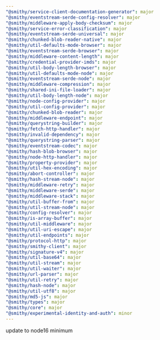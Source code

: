 ```yaml
---
"@smithy/service-client-documentation-generator": major
"@smithy/eventstream-serde-config-resolver": major
"@smithy/middleware-apply-body-checksum": major
"@smithy/service-error-classification": major
"@smithy/eventstream-serde-universal": major
"@smithy/chunked-blob-reader-native": major
"@smithy/util-defaults-mode-browser": major
"@smithy/eventstream-serde-browser": major
"@smithy/middleware-content-length": major
"@smithy/credential-provider-imds": major
"@smithy/util-body-length-browser": major
"@smithy/util-defaults-mode-node": major
"@smithy/eventstream-serde-node": major
"@smithy/middleware-compression": major
"@smithy/shared-ini-file-loader": major
"@smithy/util-body-length-node": major
"@smithy/node-config-provider": major
"@smithy/util-config-provider": major
"@smithy/chunked-blob-reader": major
"@smithy/middleware-endpoint": major
"@smithy/querystring-builder": major
"@smithy/fetch-http-handler": major
"@smithy/invalid-dependency": major
"@smithy/querystring-parser": major
"@smithy/eventstream-codec": major
"@smithy/hash-blob-browser": major
"@smithy/node-http-handler": major
"@smithy/property-provider": major
"@smithy/util-hex-encoding": major
"@smithy/abort-controller": major
"@smithy/hash-stream-node": major
"@smithy/middleware-retry": major
"@smithy/middleware-serde": major
"@smithy/middleware-stack": major
"@smithy/util-buffer-from": major
"@smithy/util-stream-node": major
"@smithy/config-resolver": major
"@smithy/is-array-buffer": major
"@smithy/util-middleware": major
"@smithy/util-uri-escape": major
"@smithy/util-endpoints": major
"@smithy/protocol-http": major
"@smithy/smithy-client": major
"@smithy/signature-v4": major
"@smithy/util-base64": major
"@smithy/util-stream": major
"@smithy/util-waiter": major
"@smithy/url-parser": major
"@smithy/util-retry": major
"@smithy/hash-node": major
"@smithy/util-utf8": major
"@smithy/md5-js": major
"@smithy/types": major
"@smithy/core": major
"@smithy/experimental-identity-and-auth": minor
---
```


update to node16 minimum
